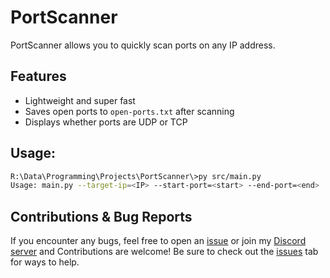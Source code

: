 # PortScanner
PortScanner allows you to quickly scan ports on any IP address.

## Features
- Lightweight and super fast
- Saves open ports to `open-ports.txt` after scanning
- Displays whether ports are UDP or TCP

## Usage:
```sh
R:\Data\Programming\Projects\PortScanner\>py src/main.py
Usage: main.py --target-ip=<IP> --start-port=<start> --end-port=<end>
```

## Contributions & Bug Reports
If you encounter any bugs, feel free to open an [issue](https://github.com/RuskyDev/PortScanner/issues) or join my [Discord server](https://discord.gg/MAnvhWJvsC) and Contributions are welcome! Be sure to check out the [issues](https://github.com/RuskyDev/PortScanner/issues) tab for ways to help.